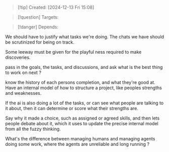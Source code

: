 
>[!tip] Created: [2024-12-13 Fri 15:08]

>[!question] Targets: 

>[!danger] Depends: 

We should have to justify what tasks we're doing.
The chats we have should be scrutinized for being on track.

Some leeway must be given for the playful ness required to make discoveries.

pass in the goals, the tasks, and discussions, and ask what is the best thing to work on next ?

know the history of each persons completion, and what they're good at.
Have an internal model of how to structure a project, like peoples strengths and weaknesses.

If the ai is also doing a lot of the tasks, or can see what people are talking to it about, then it can determine or score what their strengths are.

Say why it made a choice, such as assigned or agreed skills, and then lets people debate about it, which it uses to update the precise internal model from all the fuzzy thinking.

What's the difference between managing humans and managing agents doing some work, where the agents are unreliable and long running ?